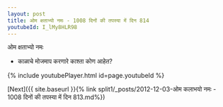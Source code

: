 ```yaml
---
layout: post
title: ओम क्षताभ्यो नमः - 1008 दिनों की तपस्या में दिन 814
youtubeId: I_lMy8HLR98
---
```

 
 
 ओम क्षताभ्यो नमः  
 
 -  काळाचे मोजमाप करणारे काश्ता कोण आहेत? 
 
  
 
  
 
 
 
 
 
 


{% include youtubePlayer.html id=page.youtubeId %}
 
[Next]({{ site.baseurl }}{% link  split1/_posts/2012-12-03-ओम कलाभयो नमः - 1008 दिनों की तपस्या में दिन 813.md%})
 
